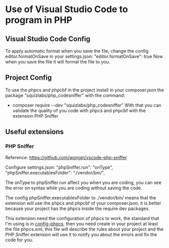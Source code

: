 # Use of Visual Studio Code to program in PHP

## Visual Studio Code Config

To apply automatic format when you save the file, change the config editor.formatOnSave in your settings.json:
    "editor.formatOnSave": true
Now when you save the file it will format the file to you.

## Project Config

To use the phpcs and phpcbf in the project install in your composer.json the package "squizlabs/php_codesniffer" with the command:
 - composer require --dev "squizlabs/php_codesniffer"
With that you can validate the quality of you code with phpcs and phpcbf with the extension PHP Sniffer

## Useful extensions

### PHP Sniffer

Reference: https://github.com/wongjn/vscode-php-sniffer

Configure settings.json:
  "phpSniffer.run": "onType",
  "phpSniffer.executablesFolder": "./vendor/bin/",
  
The onType to phpSniffer.run affect you when you are coding, you can see the error on syntax while you are coding without saving the code.

The config phpSniffer.executablesFolder to ./vendor/bin/ means that the extension will use the phpcs and phpcbf of your composer.json, it is better because your project has the phpcs inside the require dev packages.

This extension need the configuration of phpcs to work, the standard that I'm using is in [config-phpcs](config-phpcs/), then you need create in your project at least the file phpcs.xml, this file will describe the rules about your project and the PHP Sniffer extension will use it to notify you about the errors and fix the code for you.
